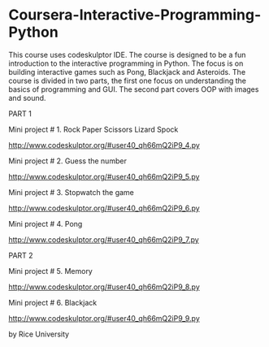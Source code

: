 # Coursera-Interactive-Programming-Python

This course uses codeskulptor IDE. The course is designed to be a fun introduction to the interactive programming in Python. The focus is on building interactive games such as Pong, Blackjack and Asteroids. The course is divided in
two parts, the first one focus on understanding the basics of programming and GUI. The second part covers OOP with images and sound.

PART 1

Mini project # 1. Rock Paper Scissors Lizard Spock

http://www.codeskulptor.org/#user40_qh66mQ2iP9_4.py

Mini project # 2. Guess the number

http://www.codeskulptor.org/#user40_qh66mQ2iP9_5.py

Mini project # 3. Stopwatch the game

http://www.codeskulptor.org/#user40_qh66mQ2iP9_6.py

Mini project # 4. Pong

http://www.codeskulptor.org/#user40_qh66mQ2iP9_7.py

PART 2

Mini project # 5. Memory

http://www.codeskulptor.org/#user40_qh66mQ2iP9_8.py

Mini project # 6. Blackjack

http://www.codeskulptor.org/#user40_qh66mQ2iP9_9.py

by Rice University
